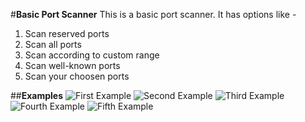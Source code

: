 #**Basic Port Scanner**
This is a basic port scanner.
It has options like - 
  1. Scan reserved ports
  2. Scan all ports
  3. Scan according to custom range
  4. Scan well-known ports
  5. Scan your choosen ports

##**Examples**
![First Example](https://drive.google.com/open?id=19HHMUDQDh0tJyYXRGIZJAaUZEusv3ZL_)
![Second Example](https://drive.google.com/open?id=1LneKkJ21Bbo5mKUNX9E5Yw7TJYC6kDvV)
![Third Example](https://drive.google.com/open?id=18YjPDcOqZrLAoybPwZm4ZOVeOwFub_Ik)
![Fourth Example](https://drive.google.com/open?id=1lzrCoINaxSTYo5McHe71nRXgVHOav-CC)
![Fifth Example](https://drive.google.com/open?id=1rfhbmKOcNsV5ULbmAy5xzG5qncBdJL1R)

